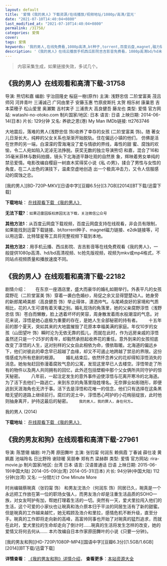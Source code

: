 ```yaml
---
layout: default
title: '爱情《我的男人》下载资源/在线播放/视频地址/1080p/高清/蓝光'
date: "2021-07-10T14:40:04+0800"
last_modified_at: "2021-07-10T14:40:04+0800"
permalink: /31758/
categories: 爱情
cover:
tags: 爱情
keywords: '我的男人,在线免费看,1080p高清,bt种子,torrent,百度云盘,magnet,磁力链,迅雷下载资源'
description: '《我的男人》在线云播放手机西瓜影院吉吉影音免费看，1080p高清bd/hd未删减完整版和tc抢先枪版，mkv/mp4格式，附带bt/torrent种子、magnet/磁力链、百度云盘、网盘资源迅雷下载链接'
---
```


>内容采集生成，如果链接失效，多试几个。


## 《我的男人》在线观看和高清下载-31758

导演: 熊切和嘉 编剧: 宇治田隆史 桜庭一樹(原作) 主演: 浅野忠信 二阶堂富美 茂吕师冈 河井青叶 三浦诚己 广冈由里子 安藤玉惠 竹原皮斯托 太贺 相乐树 康巢恩 吉本菜穂子 松山爱里 奥瀬繁 吉村実子 三浦贵大 高良健吾 藤龙也 类型: 爱情 官方网站: watashi-no-otoko.com 制片国家/地区: 日本 语言: 日语 上映日期: 2014-06-14(日本) 片长: 129分钟 又名: 养欲之恩(港) My Man IMDb链接: tt2763746

大地震后，落难的男人(浅野忠信 饰)收养了幸存的女孩 (二阶堂富美 饰)。随 著女儿日渐长大，纯粹的父女关系也渐渐开始脱轨。住在偏远小镇的他们， 仿佛是活在世界的另一端，白濛濛的雪海淹没了爱与情欲的界线，毒性的甜 蜜、腐蚀的欢愉，令二人宛如陷入泥淖无法挣脱。获奖无数的独立导演熊切 和嘉，混合了16和35毫米菲林与数码拍摄，镜头下北海道平静壮观的自然景 象，辉映着男女单纯的禁忌爱情。电影改编自樱庭一树直木奖得奖小说《私 の男》，揉合了男性与女性的角度，在二人出色的演技下，温柔空虚地创造 出一个极具冲击力，又令人信服感动的腐蚀之恋。


[我的男人][BD-720P-MKV][日语中字][豆瓣6.5分][3.7GB][2014][BT下载/迅雷下载]

**下载地址**： [在线观看下载 《我的男人》](https://www.btdx8.com/torrent/my_man_2014.html) 


**无法下载?**：`如果迅雷因版权原因无法下载，关注微信公众号 `

**其他方法1**：从百度云网盘下载视频，百度云网盘支持在线观看，非会员有限制，如果能找到迅雷下载链接、bt/torrent种子、magnet磁力链接、e2dk链接等，可以用迅雷、比特彗星等工具将完整视频下载到本地。

**其他方法2**：用手机云播、西瓜影院、吉吉影音等在线免费观看《我的男人》，一般提供1080p高清、hd/bd高清视频、tc抢先版视频，视频为mkv或mp4格式，不同站点视频质量和播放速度不同。


## 《我的男人》在线观看和高清下载-22182

剧情介绍：       在东京一座酒店里，盛大而豪华的婚礼如期举行。外表平凡的女孩腐野花（二阶堂富美 饰）穿着一袭白色婚纱，局促之余又显得楚楚动人。她身旁的新郎尾崎美郎（高良健吾 饰）举止得体，潇洒帅气。与尾崎良好的家境和气质相比，花的人生可谓有着天壤之别。婚礼现场的角落里，她的父亲腐野淳悟（浅野忠信 饰）苍白而懒散，脸上透着坏坏的笑容，周身散发着雨水般潮湿的气息。对花来说，淳悟是她心底极为重要的存在，是她人生全部秘密的持有者。         十五年前的那个夏天，突如其来的大地震摧毁了花原本幸福美满的家庭。年仅10岁的女孩（山田望叶 饰）瞬时沦为无依无靠的孤儿，而就在此时，作为远房亲戚的淳悟虽然还只是一个25岁的青年，却毅然承担起收养花的重任。意外到来的女孩彻底改变了淳悟的人生，这对别样的父女自此相依为命，偎依取暖。北海道的偏远乡下，他们对彼此的牵念早已超越了血缘，却又不可遏止地跨越了禁忌的界限。这份情感成为所有悲剧的根源。         婚礼结束后，依然怀念养父的花却得知淳悟消失的消息。她匆匆赶回弥漫着腐败气息的公寓，发现这里早已人去楼空。淳悟带走了所有的物件以及两人共同拥有的回忆，此外还包括壁橱中那个父女俩所共同守护的惊天秘密。         八年前，一起注定发生的意外事件迫使淳悟与花离开寒冷的北海道。为了活下去他们一路逃亡，来到东京的角落里隐姓埋名。无奈罪业如影随形，即便逃到天涯海角也无济于事。活下去是淳悟和花唯一的信念，他们只有选择在这条黑暗无望的道路上继续前行。腐烂的泥土中，淳悟悉心呵护的小花绚丽绽放，此时他则抽身离开，护持这最后的秘密。         `我的男人，我的罪人，身在何方…`


我的男人 (2014)

**下载地址**： [在线观看下载 《我的男人》](https://www.btbtdy.me/btdy/dy669.html) 


## 《我的男友和狗》在线观看和高清下载-27961

导演: 陈慧翎 编剧: 叶​乃​菁​ 原田舞叶 主演: 张钧甯 何润东 赖佩霞 丁春诚 薛仕凌 黄姵嘉 池端玲名 日比野玲 谢琼暖 吴朋奉 郑有杰 梁赫群 类型: 爱情 官方网站: rira-movie.jp 制片国家/地区: 台湾 日本 语言: 汉语普通话 日语 上映日期: 2015-06-19(中国大陆) 2014-05-09(台湾) 2014-05-31(日本) 片长: 94分钟(中国大陆) 112分钟(台湾) 又名: 一分間だけ One Minute More

时尚编辑蔡琬真（张钧甯 饰） 和男友沈浩介（何润东 饰）同居已久，琬真是一个永远把工作放在第一位的职场女强人，而男友浩介却是注重生活品质的SOHO一族，对女友呵护有加，帮她打理着生活的一切。突然有一天，爱犬里拉闯入他们的生活，这个可爱的小家伙也让琬真和浩介原本归于平淡的同居生活有了新的甜蜜。但是琬真的工作越来越忙，她无暇顾及浩介和里拉，感情危机不断升级，直至分手。琬真的工作即将走向新的高峰，高富帅同事也开始了对琬真的猛烈追求，而就在此时，爱犬里拉的生命却走向了倒计时……琬真的生活将发生怎样的改变，她的爱情又将何去何从…… 本片改编自日本作家原田舞叶的小说《只要一分钟》。


[我的男友和狗][HD-720P/1080P-MP4][国语中字][豆瓣6.3分][1.5GB/1.6GB][2014][BT下载/迅雷下载]

**详情查看**： [《我的男友和狗》详情介绍](/movie/27961/)， **查看更多**：[本站资源大全](/movie/t/all/)

